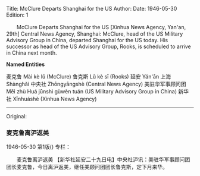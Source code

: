 Title: McClure Departs Shanghai for the US
Author:
Date: 1946-05-30
Edition: 1

　　McClure Departs Shanghai for the US
    [Xinhua News Agency, Yan'an, 29th] Central News Agency, Shanghai: McClure, head of the US Military Advisory Group in China, departed Shanghai for the US today. His successor as head of the US Advisory Group, Rooks, is scheduled to arrive in China next month.



**Named Entities**


麦克鲁	Mài kè lǔ (McClure)
鲁克斯	Lǔ kè sī (Rooks)
延安	Yán'ān
上海	Shànghǎi
中央社	Zhōngyāngshè (Central News Agency)
美驻华军事顾问团	Měi zhù Huá jūnshì gùwèn tuán (US Military Advisory Group in China)
新华社	Xīnhuáshè (Xinhua News Agency)



<hr /> 

Original: 


### 麦克鲁离沪返美

1946-05-30
第1版()
专栏：

　　麦克鲁离沪返美
    【新华社延安二十九日电】中央社沪讯：美驻华军事顾问团团长麦克鲁，今日离沪返美，继任美顾问团团长鲁克斯，定下月来华。
